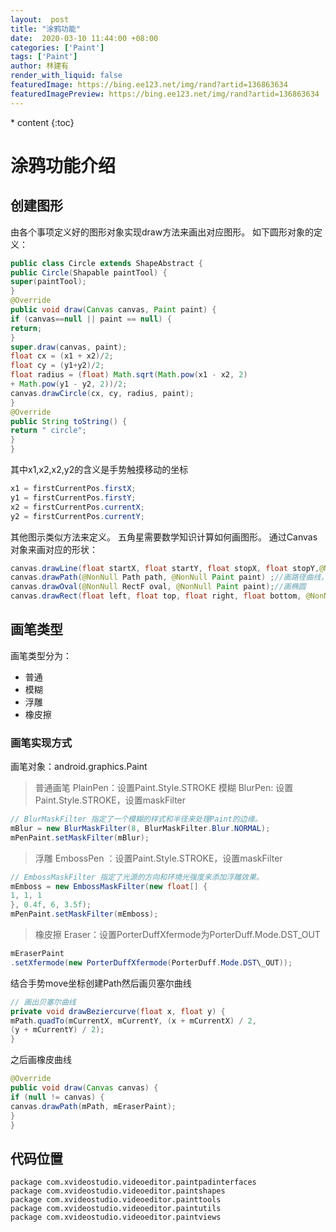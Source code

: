 ```yaml
---
layout:  post
title: "涂鸦功能"
date:  2020-03-10 11:44:00 +08:00
categories: ['Paint']
tags: ['Paint']
author: 林建有
render_with_liquid: false
featuredImage: https://bing.ee123.net/img/rand?artid=136863634
featuredImagePreview: https://bing.ee123.net/img/rand?artid=136863634
---
```


\* content
{:toc}
# 涂鸦功能介绍
## 创建图形
由各个事项定义好的图形对象实现draw方法来画出对应图形。
如下圆形对象的定义：
```java
public class Circle extends ShapeAbstract {
public Circle(Shapable paintTool) {
super(paintTool);
}
@Override
public void draw(Canvas canvas, Paint paint) {
if (canvas==null || paint == null) {
return;
}
super.draw(canvas, paint);
float cx = (x1 + x2)/2;
float cy = (y1+y2)/2;
float radius = (float) Math.sqrt(Math.pow(x1 - x2, 2)
+ Math.pow(y1 - y2, 2))/2;
canvas.drawCircle(cx, cy, radius, paint);
}
@Override
public String toString() {
return " circle";
}
}
```
其中x1,x2,x2,y2的含义是手势触摸移动的坐标
```java
x1 = firstCurrentPos.firstX;
y1 = firstCurrentPos.firstY;
x2 = firstCurrentPos.currentX;
y2 = firstCurrentPos.currentY;
```
其他图示类似方法来定义。
五角星需要数学知识计算如何画图形。
通过Canvas对象来画对应的形状：
```java
canvas.drawLine(float startX, float startY, float stopX, float stopY,@NonNull Paint paint) ;//画直线
canvas.drawPath(@NonNull Path path, @NonNull Paint paint) ;//画路径曲线，五角星
canvas.drawOval(@NonNull RectF oval, @NonNull Paint paint);//画椭圆
canvas.drawRect(float left, float top, float right, float bottom, @NonNull Paint paint);//画矩形或正方形
```
## 画笔类型
画笔类型分为：
- 普通
- 模糊
- 浮雕
- 橡皮擦
### 画笔实现方式
画笔对象：android.graphics.Paint
> 普通画笔
PlainPen：设置Paint.Style.STROKE
> 模糊
BlurPen: 设置Paint.Style.STROKE，设置maskFilter
```java
// BlurMaskFilter 指定了一个模糊的样式和半径来处理Paint的边缘。
mBlur = new BlurMaskFilter(8, BlurMaskFilter.Blur.NORMAL);
mPenPaint.setMaskFilter(mBlur);
```
> 浮雕
EmbossPen ：设置Paint.Style.STROKE，设置maskFilter
```java
// EmbossMaskFilter 指定了光源的方向和环境光强度来添加浮雕效果。
mEmboss = new EmbossMaskFilter(new float[] {
1, 1, 1
}, 0.4f, 6, 3.5f);
mPenPaint.setMaskFilter(mEmboss);
```
>橡皮擦
Eraser：设置PorterDuffXfermode为PorterDuff.Mode.DST\_OUT
```java
mEraserPaint
.setXfermode(new PorterDuffXfermode(PorterDuff.Mode.DST\_OUT));
```
结合手势move坐标创建Path然后画贝塞尔曲线
```java
// 画出贝塞尔曲线
private void drawBeziercurve(float x, float y) {
mPath.quadTo(mCurrentX, mCurrentY, (x + mCurrentX) / 2,
(y + mCurrentY) / 2);
}
```
之后画橡皮曲线
```java
@Override
public void draw(Canvas canvas) {
if (null != canvas) {
canvas.drawPath(mPath, mEraserPaint);
}
}
```
## 代码位置
```
package com.xvideostudio.videoeditor.paintpadinterfaces
package com.xvideostudio.videoeditor.paintshapes
package com.xvideostudio.videoeditor.painttools
package com.xvideostudio.videoeditor.paintutils
package com.xvideostudio.videoeditor.paintviews
```